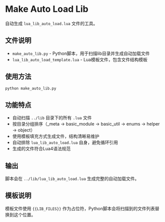 # Make Auto Load Lib

自动生成 `lua_lib_auto_load.lua` 文件的工具。

## 文件说明

- `make_auto_lib.py` - Python脚本，用于扫描lib目录并生成自动加载文件
- `lua_lib_auto_load_template.lua` - Lua模板文件，包含文件结构模板

## 使用方法

```bash
python make_auto_lib.py
```

## 功能特点

- 自动扫描 `../lib` 目录下的所有 `.lua` 文件
- 按目录分组排序（_meta → basic_module → basic_util → enums → helper → object）
- 使用模板填充方式生成文件，结构清晰易维护
- 自动排除 `lua_lib_auto_load.lua` 自身，避免循环引用
- 生成的文件符合Lua4语法规范

## 输出

脚本会在 `../lib/lua_lib_auto_load.lua` 生成完整的自动加载文件。

## 模板说明

模板文件使用 `{{LIB_FILES}}` 作为占位符，Python脚本会将扫描到的文件列表替换到这个位置。

